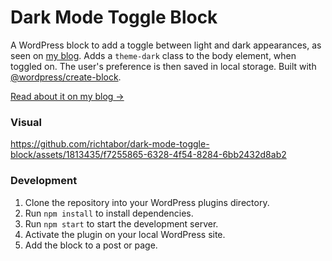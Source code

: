 # Dark Mode Toggle Block

A WordPress block to add a toggle between light and dark appearances, as seen on [my blog](https://rich.blog). Adds a `theme-dark` class to the body element, when toggled on. The user's preference is then saved in local storage. Built with [@wordpress/create-block](https://developer.wordpress.org/block-editor/reference-guides/packages/packages-create-block/).

[Read about it on my blog →](https://rich.blog/dark-mode-toggle-block/)

### Visual

https://github.com/richtabor/dark-mode-toggle-block/assets/1813435/f7255865-6328-4f54-8284-6bb2432d8ab2

### Development

1. Clone the repository into your WordPress plugins directory.
2. Run `npm install` to install dependencies.
3. Run `npm start` to start the development server.
4. Activate the plugin on your local WordPress site.
5. Add the block to a post or page.
